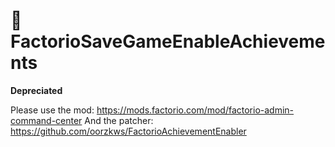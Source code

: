 # 🚀 FactorioSaveGameEnableAchievements

**Depreciated**

Please use the mod: https://mods.factorio.com/mod/factorio-admin-command-center
And the patcher: https://github.com/oorzkws/FactorioAchievementEnabler

